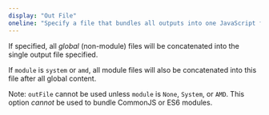 ```yaml
---
display: "Out File"
oneline: "Specify a file that bundles all outputs into one JavaScript file. If [`declaration`](#declaration) is true, also designates a file that bundles all .d.ts output."
---
```


If specified, all _global_ (non-module) files will be concatenated into the single output file specified.

If `module` is `system` or `amd`, all module files will also be concatenated into this file after all global content.

Note: `outFile` cannot be used unless `module` is `None`, `System`, or `AMD`.
This option _cannot_ be used to bundle CommonJS or ES6 modules.
